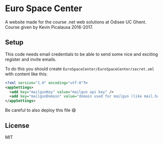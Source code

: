 # Euro Space Center

A website made for the course .net web solutions at Odisee UC Ghent. Course given by Kevin Picalausa 2016-2017.

## Setup

This code needs email credentials to be able to send some nice and exciting register and invite emails. 

To do this you should create `EuroSpaceCenter/EuroSpaceCenter/secret.xml` with content like this: 

```xml
<?xml version="1.0" encoding="utf-8"?>
<appSettings>
  <add key="mailgunKey" value="mailgun api key" />
  <add key="mailgunDomain" value="domain used for mailgun (like mail.haroen.me) --> make sure that postmaster@doman exists" />
</appSettings>
```

Be careful to also deploy this file :smile:

## License

MIT